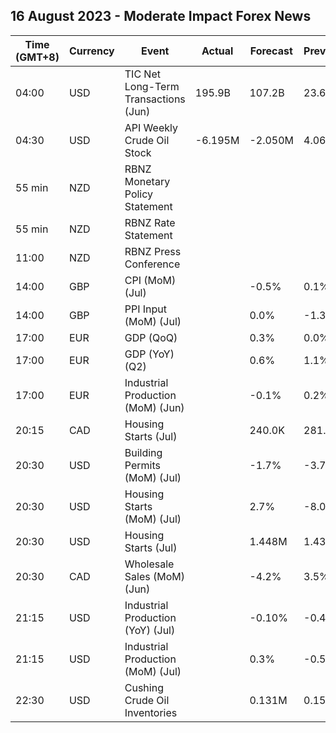 ## 16 August 2023 - Moderate Impact Forex News

| Time (GMT+8) | Currency | Event | Actual | Forecast | Previous |
|------|----------|-------|--------|----------|----------|
| 04:00 | USD | TIC Net Long-Term Transactions (Jun) | 195.9B | 107.2B | 23.6B |
| 04:30 | USD | API Weekly Crude Oil Stock | -6.195M | -2.050M | 4.067M |
| 55 min | NZD | RBNZ Monetary Policy Statement |  |  |  |
| 55 min | NZD | RBNZ Rate Statement |  |  |  |
| 11:00 | NZD | RBNZ Press Conference |  |  |  |
| 14:00 | GBP | CPI (MoM) (Jul) |  | -0.5% | 0.1% |
| 14:00 | GBP | PPI Input (MoM) (Jul) |  | 0.0% | -1.3% |
| 17:00 | EUR | GDP (QoQ) |  | 0.3% | 0.0% |
| 17:00 | EUR | GDP (YoY) (Q2) |  | 0.6% | 1.1% |
| 17:00 | EUR | Industrial Production (MoM) (Jun) |  | -0.1% | 0.2% |
| 20:15 | CAD | Housing Starts (Jul) |  | 240.0K | 281.4K |
| 20:30 | USD | Building Permits (MoM) (Jul) |  | -1.7% | -3.7% |
| 20:30 | USD | Housing Starts (MoM) (Jul) |  | 2.7% | -8.0% |
| 20:30 | USD | Housing Starts (Jul) |  | 1.448M | 1.434M |
| 20:30 | CAD | Wholesale Sales (MoM) (Jun) |  | -4.2% | 3.5% |
| 21:15 | USD | Industrial Production (YoY) (Jul) |  | -0.10% | -0.43% |
| 21:15 | USD | Industrial Production (MoM) (Jul) |  | 0.3% | -0.5% |
| 22:30 | USD | Cushing Crude Oil Inventories |  | 0.131M | 0.159M |
